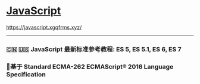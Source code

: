# [JavaScript](https://javascript.xgqfrms.xyz/) 


https://javascript.xgqfrms.xyz/


***
### :cn: :us: JavaScript 最新标准参考教程:  ES 5, ES 5.1, ES 6, ES 7 
### :rocket:基于 Standard ECMA-262 ECMAScript® 2016 Language Specification
